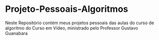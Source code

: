 # Projeto-Pessoais-Algoritmos
 Neste Repositório contém meus projetos pessoais das aulas do curso de algoritmo do Curso em Vídeo, ministrado pelo Professor Gustavo Guanabara
